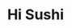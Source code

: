 ---
layout: place
title: "Hi Sushi"
permalink: /utah/salt-lake-city/hi-sushi.html
stateAbbr: UT
stateName: Utah
cityName: Salt Lake City
place_id: ChIJHV8Eb3FgUocREp3ZztwYIq4
photos:
  - name: >-
      places/ChIJHV8Eb3FgUocREp3ZztwYIq4/photos/AeeoHcI84pOUtxEVnS2UFtZ2tY_cc3FXxOiIWu3EN2zgJaYz4DzQzOw7EfEwfyPsl_mdqq6tf6Nlf3KiOCjphe-gTeAcT0tssuyQuyNk3tywv000d6vd6SoIplq4IqvlbqBpiB1fLUsS8nfdmOJugyCV515MCS0pOqUcwvo38XWR_GTTxSCiroENR9-aQ7Qpao8lmu84eOmr_UP5xIDycYzzALWaT29KuBY7mXcf4aqVCiMV5VzbatOSqzReMC27Ug4uloEjnnJKsEwp57MYJR5Ov5CgNiLA_1MDQ-MB6BbwA_bKRCsi8d5ScIBejhkzEIR2ok5BD_s_rfnJPNpGTNI3UYTHXP5HVM7ABpeXjIBfRvmg9rDiivEiKhu9_IsUUsi91vlFndQBWmjorEy2tW4duyKFvlpFJhRl57HmzuFurfqeoGjj
    widthPx: 3024
    heightPx: 4032
    authorAttributions:
      - displayName: BF B
        uri: https://maps.google.com/maps/contrib/108764787238029964071
        photoUri: >-
          https://lh3.googleusercontent.com/a/ACg8ocL2KngybIXWEm-n6TaPEwVShxnidQRha0McLEqHLyTf6R0wtg=s100-p-k-no-mo
    flagContentUri: >-
      https://www.google.com/local/imagery/report/?cb_client=maps_api_places.places_api&image_key=!1e10!2sCIHM0ogKEICAgMCw4_zyiAE&hl=en-US
    googleMapsUri: >-
      https://www.google.com/maps/place//data=!3m4!1e2!3m2!1sCIHM0ogKEICAgMCw4_zyiAE!2e10!4m2!3m1!1s0x875260716f045f1d:0xae2218dcced99d12
  - name: >-
      places/ChIJHV8Eb3FgUocREp3ZztwYIq4/photos/AeeoHcIIorFshPKDOmYYGcdr2GeHBwKaL_O0xUNNrLqCIrM4U6TqalK1IkvUdyrQOdnaBSQsqS94r22VeXxFLFQrL8q8x_epaHUQo80DmwS8GLhb0VGuMjI3fJyFYd3AQ1Nu-yGD905ZYSap3yz1Gjv6ooNmbPg7GGV-lkoh0VXB_vrNZunLa3Epw1WkaPHZL3fJo-nCEJXboJceDqJ26FdSBP14LNGvV9nQ1EA1zB5wunQE77wLSUd1JrvRWqsWVkZoEHYzBrT9Nj_JFSQ3KAJ6Qxrauuya481wLEPAbXNYMJ6C7gm9xvQioqnb6z4Ylwh1YVoquKO03VK1KNXrwRqFgauiPu7Tamc_dBM6ks7-4oAW1Xp36cFlRBB7PNtEOErKqNRccnf8PXQFs-OqbowD_Nx5ssLLU4kx-HCA6qQdK5e9_Q
    widthPx: 4032
    heightPx: 3024
    authorAttributions:
      - displayName: 김하은
        uri: https://maps.google.com/maps/contrib/112424368207867657821
        photoUri: >-
          https://lh3.googleusercontent.com/a/ACg8ocJCc6dTs2LQYWn6G47HbZlXlc0RjsLSTQQUeW2_Hl_T8X9X7w=s100-p-k-no-mo
    flagContentUri: >-
      https://www.google.com/local/imagery/report/?cb_client=maps_api_places.places_api&image_key=!1e10!2sCIHM0ogKEICAgIDnsbeUHA&hl=en-US
    googleMapsUri: >-
      https://www.google.com/maps/place//data=!3m4!1e2!3m2!1sCIHM0ogKEICAgIDnsbeUHA!2e10!4m2!3m1!1s0x875260716f045f1d:0xae2218dcced99d12
  - name: >-
      places/ChIJHV8Eb3FgUocREp3ZztwYIq4/photos/AeeoHcLjTZ_XUDsQ7fsdjjkNIuvPsBRpbFB8Q6UsuqBXLLn-DSnWjvHRMbjAzFkY7zDCX5S_zg6FZUSKi-yCCYEDo3sEisVBwsXO3EeszKQggaYHkvV_fqcTNWZLjAA7UqDZhPsMQEpIWacmInSG-vWqoATf0bpV1VWJssEGnnPVjrq9SFQMKCV6KI1ago-_iN1Orq4Vi8rRlB40Oqz3a0K8-GbdRa1TadcK6P7fY3g-ANv-bEF143Pn-Y1EtexQYn6b1SD8BeCLYkad4XV5CzcqsrlU8UrdESJWWy4C3EjBUJjWAJaHWJ1svsdFg7FKJTouLgo_yNTwXidntivE6xPi-fYr8XO8Z0fBwSQoB-Dw_0quI0vBWFV1-E_JifCEbav7AJDx0mxt2DfFrsgZMc2RiKqIa6bAqTl98PrhuLbM-U3h8Yq1
    widthPx: 3457
    heightPx: 2321
    authorAttributions:
      - displayName: Kate Zong
        uri: https://maps.google.com/maps/contrib/109224789958820412036
        photoUri: >-
          https://lh3.googleusercontent.com/a-/ALV-UjWgIWQ5HIw_-NlItCp6lVK_157WvhvtkG9J7-l14KsQgYBoN-gc=s100-p-k-no-mo
    flagContentUri: >-
      https://www.google.com/local/imagery/report/?cb_client=maps_api_places.places_api&image_key=!1e10!2sCIHM0ogKEICAgIC-morctQE&hl=en-US
    googleMapsUri: >-
      https://www.google.com/maps/place//data=!3m4!1e2!3m2!1sCIHM0ogKEICAgIC-morctQE!2e10!4m2!3m1!1s0x875260716f045f1d:0xae2218dcced99d12
  - name: >-
      places/ChIJHV8Eb3FgUocREp3ZztwYIq4/photos/AeeoHcJUW3iI3AdBH4eXAzKfRgmBT6j8rGY0cfzRzkJMtUGRbeAXfOfO70mQmF77UVqQXFOSWjKo5jBsBcBpkW2tqDTG0hwa6xRmZ8_KX8JL8LPhx8yvNlBHSS9Y2t-ROLQtEb09RXUsWrArRXk6nK2cRuwQbiHAM07EhwHdWkM6AXIIyrZVPB_pOipBga3aEN01a84XYKdczDMJ3_mypwZpjBBHspaBvUsGWnKCo-lYSTvxahankmkW477hEn0NwfW27fUfwuu5okOmRWYrinljJivKqXEZ0aSYaSL5amb-HncXMOygG3FUKDkfhn5qk1lmrRAyJn-OMCF2PN-Giw9A9FSLa9b3zobUzFIIKHVTE0BUnxRt2Vk2lAfSiEE_CE-Nm-7q8VtvWhsstXzvN2G1UmNKzS6NfDoFRypVuvIAsrCeyEWD
    widthPx: 3000
    heightPx: 4000
    authorAttributions:
      - displayName: Bethany S
        uri: https://maps.google.com/maps/contrib/109042910800817127301
        photoUri: >-
          https://lh3.googleusercontent.com/a-/ALV-UjVzT8IE_7hD-ql6IZy87Ah8wvjAob5tqRAyR0BJMpa5FAKMnnE1zQ=s100-p-k-no-mo
    flagContentUri: >-
      https://www.google.com/local/imagery/report/?cb_client=maps_api_places.places_api&image_key=!1e10!2sCIHM0ogKEICAgICD6NWV7AE&hl=en-US
    googleMapsUri: >-
      https://www.google.com/maps/place//data=!3m4!1e2!3m2!1sCIHM0ogKEICAgICD6NWV7AE!2e10!4m2!3m1!1s0x875260716f045f1d:0xae2218dcced99d12
  - name: >-
      places/ChIJHV8Eb3FgUocREp3ZztwYIq4/photos/AeeoHcI4ohQ4YRyw8bF2EeL1l8EOVU1mhvLJTmNUA2qE2VpeMbmLMGcQgtWQwB7SsEuOXPrh2UD4R-pKwlM8lveIA42AoFp2d-OrRtrZgRUawt90dJ4B9smfCTmOEUv7XunwX1reN81OGCjqH5xlkv9nFExGojXylLtCFgy79CnFQkC-f3tB6y-jCy8SeOove8oG83ZbxVKPlVUusF60lW8_tsQ8WaqjOtRD5cttGlghFMi2tpEE0orAW8MvrFKDAXGi0gLcH1OHBIAdjdSN4X0XMy8y_JxZuhJ7WCGiMDvsibyAM_XAYydUy2Jt809ZMLwmI4U5YGVG8ks5uOR9oxsCsXi1SjFg8Ih1HNUUzr3zKx5Yufaw0ck3Hxm7wDTTNHnhjZPEdAlkKKyEUc8xRNauw5Hfr0rdHEir__Y8sxIQPrcW1A
    widthPx: 4000
    heightPx: 3000
    authorAttributions:
      - displayName: Leticia Velez
        uri: https://maps.google.com/maps/contrib/101100084521133527645
        photoUri: >-
          https://lh3.googleusercontent.com/a-/ALV-UjVscAljwXimYxt9-VY167BG-ztroivcc9dAU4ZgaUpnki1gEQys=s100-p-k-no-mo
    flagContentUri: >-
      https://www.google.com/local/imagery/report/?cb_client=maps_api_places.places_api&image_key=!1e10!2sCIHM0ogKEICAgIDRy_zJNQ&hl=en-US
    googleMapsUri: >-
      https://www.google.com/maps/place//data=!3m4!1e2!3m2!1sCIHM0ogKEICAgIDRy_zJNQ!2e10!4m2!3m1!1s0x875260716f045f1d:0xae2218dcced99d12
  - name: >-
      places/ChIJHV8Eb3FgUocREp3ZztwYIq4/photos/AeeoHcLOG8TQu_y2uXjurgpGCIHkY4bcukLnAGZ95-9Hw1IpFlFUmWlmZtqf6PW1hzbbjfDgD5-WOfmsF0vNkX7msI3ZbNh84LJZQOiBeN_xLugH-2rVJ8EXb4EEMhKdEn4foXxhUSsVPgoSB_VrejgmZ5xUQ3fa6rl7sKGptpaStpR0lmoSWJwAvjtrwggDyTq3mhJyNeehllB9ht5md3Vulmd-ZNeUz9XHUKMrRk7Lz86SfrjK6hR4WRw1reRp8azUDdU4Mp-6voSsuFfFOJNvw-pG4rMrKKk1n9CeH4P4Rxd582sX2A-PaCSPWTswpWe5FFzLDJIEA8iV4Apmy_8xi9Rq8hfexfxypTzL1R3_kBMyvWAzb9p3dScJ32WzrlC1xN_aXoP6Ekii01cykOxph90dB2Ib9PweLUqNPbnLFKmxGrhF
    widthPx: 3024
    heightPx: 4032
    authorAttributions:
      - displayName: 김하은
        uri: https://maps.google.com/maps/contrib/112424368207867657821
        photoUri: >-
          https://lh3.googleusercontent.com/a/ACg8ocJCc6dTs2LQYWn6G47HbZlXlc0RjsLSTQQUeW2_Hl_T8X9X7w=s100-p-k-no-mo
    flagContentUri: >-
      https://www.google.com/local/imagery/report/?cb_client=maps_api_places.places_api&image_key=!1e10!2sCIHM0ogKEICAgIDnsbeU3AE&hl=en-US
    googleMapsUri: >-
      https://www.google.com/maps/place//data=!3m4!1e2!3m2!1sCIHM0ogKEICAgIDnsbeU3AE!2e10!4m2!3m1!1s0x875260716f045f1d:0xae2218dcced99d12
  - name: >-
      places/ChIJHV8Eb3FgUocREp3ZztwYIq4/photos/AeeoHcKdVTrkHTaRgzlmxv3nYh14yJPQwBNzzI1Jm20VdKC-qLrDhMSMlUSBLKja_w_OOvGfEKbaQL6nXk5uUKPpK9MOctrrrQdj5V8l3IxzYGtSmDwJTogQhQtU4DHDzmmv5VBvvcs9aMylhnu4ZK_G_fph0r5UY1rGJxhzwDz48ozVQGqYFUqTTKeL-P_ROHVDG3bJoUyPTtbfLNH1l72JwjfgRl2s5m4JI9XCMaH_KD7Pw3meKqg0ugstnZGyLX73NZZhdeRA6W2LeTjVgc0jwBwxchCNqlHqCzSYNK-KToXos_AZ0Abbioj3cf-1T4HDUM8XC9F4AmjCUiauMXTxuz4QNEMBTRic24AKschi6DUIMj4lT9D3bE3UYdKOKsxDRsWPZ53GnKqlUZ43TKAKelpmyhyKdyjGCp0WR1aSVl4Yve8
    widthPx: 960
    heightPx: 1280
    authorAttributions:
      - displayName: Billy Park
        uri: https://maps.google.com/maps/contrib/110971348655757898118
        photoUri: >-
          https://lh3.googleusercontent.com/a/ACg8ocJ4DEK2mC30zUJ1iLnNSuDxVueaaPVbo6youzZviFQQPta7lQ=s100-p-k-no-mo
    flagContentUri: >-
      https://www.google.com/local/imagery/report/?cb_client=maps_api_places.places_api&image_key=!1e10!2sCIHM0ogKEICAgICp2KWw1gE&hl=en-US
    googleMapsUri: >-
      https://www.google.com/maps/place//data=!3m4!1e2!3m2!1sCIHM0ogKEICAgICp2KWw1gE!2e10!4m2!3m1!1s0x875260716f045f1d:0xae2218dcced99d12
  - name: >-
      places/ChIJHV8Eb3FgUocREp3ZztwYIq4/photos/AeeoHcLhMLHC3m3VOrgx_l_5jIMPDmDv34aS50E8QyrcEezu4Xij86jW0Ahbr0SregkTKEXqUGvkxy3HrEz_ZGmJgcRMdgTOKP3TqbTRsdtUB_wCbXc1MgNSVuowv1UwMxOREk8rA9rvxPgy1wLjWbwLOrsRMJgoMdFfSalqM55udO9MT-76QODG1yxe-LMBrxD_m8Uk2BfhqMM__c7ig3k5Ye5J_FhSqn2BPlgMmSfx66_liu5yTIS3Co0rLnkzWGISTQRqjxR8hp3N-Jjk-oVzbQBNKYjmZ0aavm-14xstx29-VA95_THHXQJOjs1Z-xvBU4BsayAOPsZfhAV0gQv-VSt3tz_tC7t2QE_QqXurT37s2JnKIFSRosC2-BEn_G8pcDeQAvnXz0eIyPakscCCp2HjGFjk4B9MjRjJcOhmL8c
    widthPx: 3000
    heightPx: 4000
    authorAttributions:
      - displayName: Bethany S
        uri: https://maps.google.com/maps/contrib/109042910800817127301
        photoUri: >-
          https://lh3.googleusercontent.com/a-/ALV-UjVzT8IE_7hD-ql6IZy87Ah8wvjAob5tqRAyR0BJMpa5FAKMnnE1zQ=s100-p-k-no-mo
    flagContentUri: >-
      https://www.google.com/local/imagery/report/?cb_client=maps_api_places.places_api&image_key=!1e10!2sCIHM0ogKEICAgICD6NWVHA&hl=en-US
    googleMapsUri: >-
      https://www.google.com/maps/place//data=!3m4!1e2!3m2!1sCIHM0ogKEICAgICD6NWVHA!2e10!4m2!3m1!1s0x875260716f045f1d:0xae2218dcced99d12
  - name: >-
      places/ChIJHV8Eb3FgUocREp3ZztwYIq4/photos/AeeoHcKTUlaDVpzmI46C1LTJ2vIIlSd1IedM8lzNyZoMhVwziLROrk3zXYoh5rGDrvb-ejt__7ghcPGpFhuMDH95I456XgZjY0wRWT6wMSQUAWSRbrr0MSPCVNoKLBTho4NCA-Ql3Z_Ryc2uOu29dkJP-lXfFzR4US-r2DV5ymDd0FGlEG7TXg4aYXVoDHrsEV5nZ9ensS9QnjwSAh7qDjqwdLPcMt7Aq44taAnMy_WGYsV58MM17ZI01AD9C_iNIzkzr9i0_8uWP4PwLgpaDJ9DLrJ9ma6xpTJa2IryUdQWp8cS6dNez6LolRaZZNC2jQ1AM2OChhWNj2Om8RtXWj9_pt8VgdwzdQRjKHmpuoSJckmSyZ5sFKA7iQRisbXFQwKn9LmSudUpIXEPiVaBmt4sCCnGx3Kv6jY3H6p4d0YLVtAuzp6R
    widthPx: 1261
    heightPx: 948
    authorAttributions:
      - displayName: Billy Park
        uri: https://maps.google.com/maps/contrib/110971348655757898118
        photoUri: >-
          https://lh3.googleusercontent.com/a/ACg8ocJ4DEK2mC30zUJ1iLnNSuDxVueaaPVbo6youzZviFQQPta7lQ=s100-p-k-no-mo
    flagContentUri: >-
      https://www.google.com/local/imagery/report/?cb_client=maps_api_places.places_api&image_key=!1e10!2sCIHM0ogKEICAgICp2KWwjgE&hl=en-US
    googleMapsUri: >-
      https://www.google.com/maps/place//data=!3m4!1e2!3m2!1sCIHM0ogKEICAgICp2KWwjgE!2e10!4m2!3m1!1s0x875260716f045f1d:0xae2218dcced99d12
  - name: >-
      places/ChIJHV8Eb3FgUocREp3ZztwYIq4/photos/AeeoHcLTK8ABiu0oizujz27UK6No9FyhifAohZycj37g6O1fqrueFYLdeKpNWV2usxnEZppXeriOTENZcLV5nDpfYONtuKsO2W-6NJ1-3cG2NyfvYDpZ-qBSSWeyXCpH3_tOqG0t44ek-0ZmVOTOE9eShdb4D_yH_9Q5_8DLgEDGFD_DuMuuk-bmd_MoHe-C3j5oLcq6sP0rY79EIJb3DKP-AWFh-sXgRNPZsfFLX8q3vYM51pPQHp-j3N5j6DR4Eg_2n_CIwvem4kiWriX5mzLToYMv__SoqOfjtJaffBtu_NiXUmABq1009zURynuiIUh812qV_O9o5wM2c-1I5Rn54pjrkTxDqEucYyDL9QnmqWHmEJr8P-g46XFG-73GaKVb8-kJPCnBC2wqR84En48KYk7MHp1C0GSGSHDjfBZT95nDzA
    widthPx: 1536
    heightPx: 2048
    authorAttributions:
      - displayName: Felicity Dawn
        uri: https://maps.google.com/maps/contrib/117002823913861302566
        photoUri: >-
          https://lh3.googleusercontent.com/a/ACg8ocJWvpWKBP66r7fpyXlVSW5XW8Fpsel-ZaaFlCx3iEKVTZVn2Mo=s100-p-k-no-mo
    flagContentUri: >-
      https://www.google.com/local/imagery/report/?cb_client=maps_api_places.places_api&image_key=!1e10!2sCIHM0ogKEICAgIDRq4jBcA&hl=en-US
    googleMapsUri: >-
      https://www.google.com/maps/place//data=!3m4!1e2!3m2!1sCIHM0ogKEICAgIDRq4jBcA!2e10!4m2!3m1!1s0x875260716f045f1d:0xae2218dcced99d12
address: 1400 Foothill Dr Suite 152, Salt Lake City, UT 84108, USA
street: 1400 Foothill Dr Suite 152
city: Salt Lake City
state: UT
zip: '84108'
country: USA
neighborhood: Bonneville Hills
latitude: '40.738638'
longitude: '-111.826464'
accessibility_options:
  wheelchairAccessibleParking: true
  wheelchairAccessibleEntrance: true
  wheelchairAccessibleRestroom: true
  wheelchairAccessibleSeating: true
business_status: OPERATIONAL
name: Hi Sushi
google_maps_links:
  directionsUri: >-
    https://www.google.com/maps/dir//''/data=!4m7!4m6!1m1!4e2!1m2!1m1!1s0x875260716f045f1d:0xae2218dcced99d12!3e0
  placeUri: https://maps.google.com/?cid=12547618848449862930
  writeAReviewUri: >-
    https://www.google.com/maps/place//data=!4m3!3m2!1s0x875260716f045f1d:0xae2218dcced99d12!12e1
  reviewsUri: >-
    https://www.google.com/maps/place//data=!4m4!3m3!1s0x875260716f045f1d:0xae2218dcced99d12!9m1!1b1
  photosUri: >-
    https://www.google.com/maps/place//data=!4m3!3m2!1s0x875260716f045f1d:0xae2218dcced99d12!10e5
primary_type: Sushi Restaurant
opening_hours:
  regular: null
  current: null
secondary_opening_hours:
  regular:
    weekdayDescriptions: null
    type: null
  current:
    weekdayDescriptions: null
    type: null
phone: (801) 906-8320
price_level: null
price_range: $10 &ndash; $20
rating: '4.2'
rating_count: 223
website: http://www.hisushiut.com/
description: null
reviews: null
parking_options: null
payment_options: null
allow_dogs: null
curbside_pickup: null
delivery: null
dine_in: null
good_for_children: null
good_for_groups: null
good_for_sports: null
live_music: null
menu_for_children: null
outdoor_seating: null
reservable: null
restroom: null
serves_beer: null
serves_breakfast: null
serves_brunch: null
serves_cocktails: null
serves_coffee: null
serves_dinner: null
serves_dessert: null
serves_lunch: null
serves_vegetarian_food: null
serves_wine: null
takeout: null

---